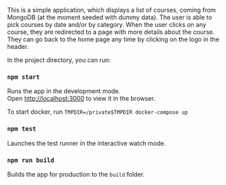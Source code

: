 This is a simple application, which displays a list of courses, coming from MongoDB (at the moment seeded with dummy data). The user is able to pick courses by date and/or by category. When the user clicks on any course, they are redirected to a page with more details about the course. They can go back to the home page any time by clicking on the logo in the header.

In the project directory, you can run:

### `npm start`

Runs the app in the development mode.<br />
Open [http://localhost:3000](http://localhost:3000) to view it in the browser.

To start docker, run `TMPDIR=/private$TMPDIR docker-compose up`


### `npm test`

Launches the test runner in the interactive watch mode.<br />


### `npm run build`

Builds the app for production to the `build` folder.<br />


